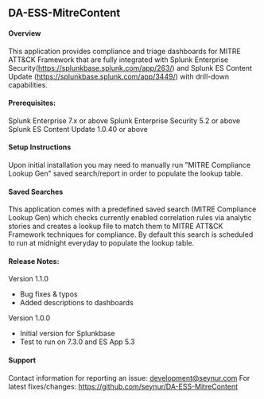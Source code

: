 ## DA-ESS-MitreContent

#### Overview
This application provides compliance and triage dashboards for MITRE ATT&CK Framework that are fully integrated with Splunk Enterprise Security(https://splunkbase.splunk.com/app/263/) and Splunk ES Content Update (https://splunkbase.splunk.com/app/3449/) with drill-down capabilities.

#### Prerequisites:
Splunk Enterprise 7.x or above
Splunk Enterprise Security 5.2 or above
Splunk ES Content Update 1.0.40 or above

#### Setup Instructions
Upon initial installation you may need to manually run "MITRE Compliance Lookup Gen" saved search/report in order to populate the lookup table.

#### Saved Searches
This application comes with a predefined saved search (MITRE Compliance Lookup Gen) which checks currently enabled correlation rules via analytic stories and creates a lookup file to match them to MITRE ATT&CK Framework techniques for compliance.  By default this search is scheduled to run at midnight everyday to populate the lookup table.

#### Release Notes:
Version 1.1.0
- Bug fixes & typos
- Added descriptions to dashboards

Version 1.0.0
- Initial version for Splunkbase
- Test to run on 7.3.0 and ES App 5.3


#### Support
Contact information for reporting an issue: development@seynur.com
For latest fixes/changes: https://github.com/seynur/DA-ESS-MitreContent 
